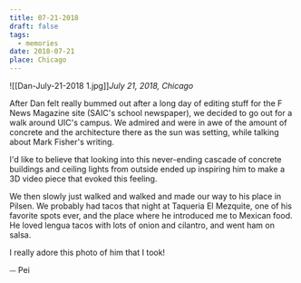 ```yaml
---
title: 07-21-2018
draft: false
tags:
  - memories
date: 2018-07-21
place: Chicago
---
```

![[Dan-July-21-2018 1.jpg]]_July 21, 2018, Chicago_

After Dan felt really bummed out after a long day of editing stuff for the F News Magazine site (SAIC's school newspaper), we decided to go out for a walk around UIC's campus. We admired and were in awe of the amount of concrete and the architecture there as the sun was setting, while talking about Mark Fisher's writing. 
 
 I'd like to believe that looking into this never-ending cascade of concrete buildings and ceiling lights from outside ended up inspiring him to make a 3D video piece that evoked this feeling.

We then slowly just walked and walked and made our way to his place in Pilsen. We probably had tacos that night at Taqueria El Mezquite, one of his favorite spots ever, and the place where he introduced me to Mexican food. He loved lengua tacos with lots of onion and cilantro, and went ham on salsa.

I really adore this photo of him that I took!

⏤ Pei
